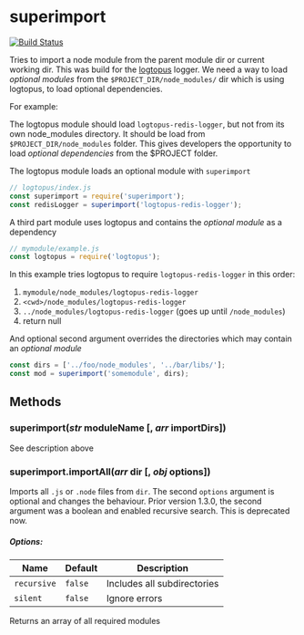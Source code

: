 # superimport

[![Build Status](https://travis-ci.org/Andifeind/superimport.svg?branch=master)](https://travis-ci.org/Andifeind/superimport)

Tries to import a node module from the parent module dir or current working dir.
This was build for the [logtopus](https://github.com/Andifeind/logtopus) logger.
We need a way to load *optional modules* from the `$PROJECT_DIR/node_modules/` dir which is using logtopus, to load optional dependencies.

For example:

The logtopus module should load `logtopus-redis-logger`, but not from its own node_modules directory.
It should be load from `$PROJECT_DIR/node_modules` folder. This gives developers the
opportunity to load *optional dependencies* from the $PROJECT folder.

The logtopus module loads an optional module with `superimport`

```js
// logtopus/index.js
const superimport = require('superimport');
const redisLogger = superimport('logtopus-redis-logger');
```

A third part module uses logtopus and contains the *optional module* as a dependency

```js
// mymodule/example.js
const logtopus = require('logtopus');
```

In this example tries logtopus to require `logtopus-redis-logger` in this order:

1) `mymodule/node_modules/logtopus-redis-logger`  
2) `<cwd>/node_modules/logtopus-redis-logger`  
3) `../node_modules/logtopus-redis-logger` (goes up until `/node_modules`)  
4) return null

And optional second argument overrides the directories which may contain an *optional module*

```js
const dirs = ['../foo/node_modules', '../bar/libs/'];
const mod = superimport('somemodule', dirs);
```


## Methods

### superimport(*str* moduleName [, *arr* importDirs])

See description above

### superimport.importAll(*arr* dir [, *obj* options])

Imports all `.js` or `.node` files from `dir`. The second `options` argument is optional and changes the behaviour. Prior version 1.3.0, the second argument was a boolean and enabled recursive search. This is deprecated now.

##### Options:
| Name        | Default | Description                 |
| ----------- | ------- | --------------------------- |
| `recursive` | `false` | Includes all subdirectories |
| `silent`    | `false` | Ignore errors               |



Returns an array of all required modules
